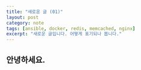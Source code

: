 ```yaml
---
title: "새로운 글 (01)"
layout: post
category: note
tags: [ansible, docker, redis, memcached, nginx]
excerpt: "새로운 글입니다. 어떻게 표기되나 봅니다."
---
```

## 안녕하세요.
